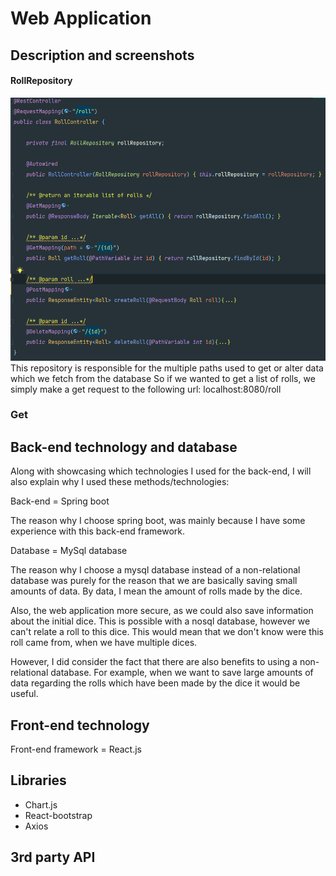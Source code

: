 # Web Application

## Description and screenshots

#### RollRepository
![img.png](img.png)
This repository is responsible for the multiple paths used to get or alter data which we fetch from the database
So if we wanted to get a list of rolls, we simply make a get request to the following url: localhost:8080/roll

### Get 

## Back-end technology and database
Along with showcasing which technologies I used for the back-end, 
I will also explain why I used these methods/technologies:

Back-end = Spring boot

The reason why I choose spring boot, was mainly because I have some experience with this back-end framework.

Database = MySql database

The reason why I choose a mysql database instead of a non-relational database was purely for the reason
that we are basically saving small amounts of data. By data, I mean the amount of rolls made by the dice.

Also, the web application more secure, as we could also save information about the initial dice.
This is possible with a nosql database, however we can't relate a roll to this dice. This would mean that we don't know were this
roll came from, when we have multiple dices.

However, I did consider the fact that there are also benefits to using a non-relational database.
For example, when we want to save large amounts of data regarding the rolls which have been made by the dice it would be useful.




## Front-end technology
Front-end framework = React.js

## Libraries
- Chart.js
- React-bootstrap
- Axios
## 3rd party API
